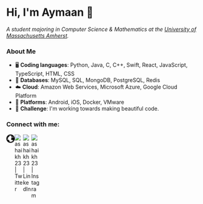 <h1>Hi, I'm Aymaan 🐧</h1>

<p><em>A student majoring in Computer Science & Mathematics at the <a href="https://www.cics.umass.edu/">University of Massachusetts Amherst</a>.</em></p>

### About Me
- 🖥️ **Coding languages**: Python, Java, C, C++, Swift, React, JavaScript, TypeScript, HTML, CSS
- 💾 **Databases**: MySQL, SQL, MongoDB, PostgreSQL, Redis
- ☁️ **Cloud**: Amazon Web Services, Microsoft Azure, Google Cloud Platform
- 📱 **Platforms**: Android, iOS, Docker, VMware
- 🚀 **Challenge**: I'm working towards making beautiful code.

### Connect with me:
[<img align="left" alt="ashaikh23.github.io" width="22px" src="https://raw.githubusercontent.com/iconic/open-iconic/master/svg/globe.svg" />][website]
[<img align="left" alt="ashaikh23 | Twitter" width="22px" src="https://cdn.jsdelivr.net/npm/simple-icons@v3/icons/twitter.svg" />][twitter]
[<img align="left" alt="ashaikh23 | LinkedIn" width="22px" src="https://cdn.jsdelivr.net/npm/simple-icons@v3/icons/linkedin.svg" />][linkedin]
[<img align="left" alt="ashaikh23 | Instagram" width="22px" src="https://cdn.jsdelivr.net/npm/simple-icons@v3/icons/instagram.svg" />][instagram]

<br/>

[website]: https://ashaikh23.github.io
[twitter]: https://twitter.com/aymaans23
[instagram]: https://instagram.com/aymaanshaikh23
[linkedin]: https://linkedin.com/in/aymaan-shaikh
